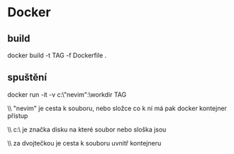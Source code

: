 # Docker

## build

docker build -t TAG -f Dockerfile .

## spuštění

docker run -it -v c:\\"nevim":\workdir TAG









\\\ "nevim" je cesta k souboru, nebo složce co k ní má pak docker kontejner přístup









\\\ c:\ je značka disku na které soubor nebo sloška jsou







\\\ za dvojtečkou je cesta k souboru uvnitř kontejneru
